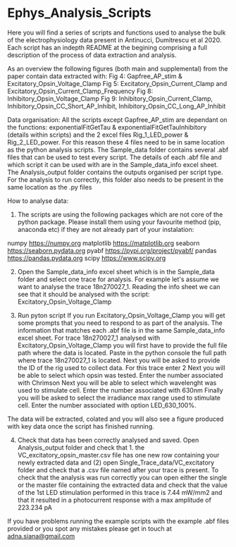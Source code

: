 # Ephys_Analysis_Scripts

Here you will find a series of scripts and functions used to analyse the bulk of the electrophysiology data present in Antinucci, Dumitrescu et al 2020.
Each script has an indepth README at the begining comprising a full description of the process of data extraction and analysis. 

As an overview the following figures (both main and supplemental) from the paper contain data extracted with:
Fig 4: Gapfree_AP_stim & Excitatory_Opsin_Voltage_Clamp
Fig 5: Excitatory_Opsin_Current_Clamp and Excitatory_Opsin_Current_Clamp_Frequency
Fig 8: Inhibitory_Opsin_Voltage_Clamp
Fig 9: Inhibitory_Opsin_Current_Clamp, Inhibitory_Opsin_CC_Short_AP_Inhibit, Inhibitory_Opsin_CC_Long_AP_Inhibit

Data organisation:
All the scripts except Gapfree_AP_stim are dependant on the functions: exponentialFitGetTau & exponentialFitGetTauInhibitory (details within scripts) and the 2 excel files Rig_1_LED_power & Rig_2_LED_power. 
For this reason these 4 files need to be in same location as the python analysis scripts. 
The Sample_data folder contains several .abf files that can be used to test every script. The details of each .abf file and which script it can be used with are in the Sample_data_info excel sheet. 
The Analysis_output folder contains the outputs organised per script type. For the analysis to run correctly, this folder also needs to be present in the same location as the .py files

How to analyse data:  

1. The scripts are using the following packages which are not core of the python package. Please install them using your favourite method (pip, anaconda etc) if they are not already part of your instalation:

numpy  https://numpy.org 
matplotlib https://matplotlib.org
seaborn  https://seaborn.pydata.org
pyabf  https://pypi.org/project/pyabf/
pandas https://pandas.pydata.org 
scipy https://www.scipy.org

2. Open the Sample_data_info excel sheet which is in the Sample_data folder and select one trace for analysis. 
For example let's assume we want to analyse the trace 18n270027_1. Reading the info sheet we can see that it should be analysed with the script: Excitatory_Opsin_Voltage_Clamp 

3. Run pyton script 
If you run Excitatory_Opsin_Voltage_Clamp you will get some prompts that you need to respond to as part of the analysis. The information that matches each .abf file is in the same Sample_data_info excel sheet. 
For trace 18n270027_1 analysed with Excitatory_Opsin_Voltage_Clamp you will first have to provide the full file path where the data is located. Paste in the python console the full path where trace 18n270027_1 is located. 
Next you will be asked to provide the ID of the rig used to collect data. For this trace enter 2
Next you will be able to select which opsin was tested. Enter the number associated with Chrimson
Next you will be able to select which wavelenght was used to stimulate cell. Enter the number associated with 630nm
Finally you will be asked to select the irradiance max range used to stimulate cell. Enter the number associated with option LED_630_100%. 

The data will be extracted, colated and you will also see a figure produced with key data once the script has finished running. 

4. Check that data has been correctly analysed and saved. 
Open Analysis_output folder and check that 1. the VC_excitatory_opsin_master.csv file has one new row containing your newly extracted data and (2) open Single_Trace_data/VC_excitatory folder and check that a .csv file named after your trace is present. 
To check that the analysis was run correctly you can open either the single or the master file containing the extracted data and check that the value of the 1st LED stimulation performed in this trace is 7.44 mW/mm2 and that it resulted in a photocurrent response with a max amplitude of 223.234 pA

If you have problems running the example scripts with the example .abf files provided or you spot any mistakes please get in touch at adna.siana@gmail.com 
